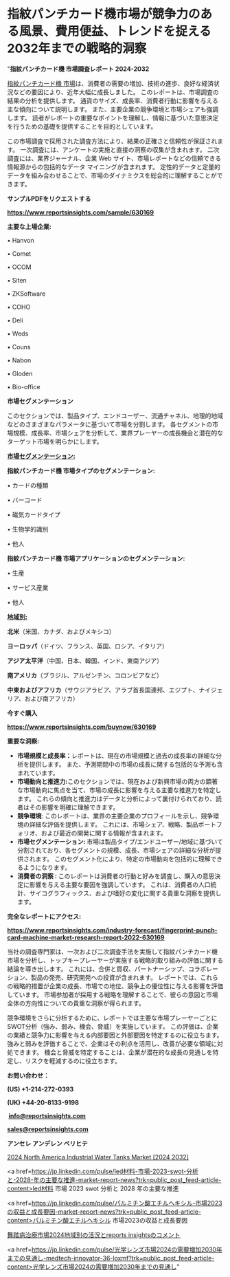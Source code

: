 # 指紋パンチカード機市場が競争力のある風景、費用便益、トレンドを捉える2032年までの戦略的洞察

"<strong>指紋パンチカード機 市場調査レポート 2024-2032</strong>

<a href=https://www.reportsinsights.com/sample/630169>指紋パンチカード機 市場</a>は、消費者の需要の増加、技術の進歩、良好な経済状況などの要因により、近年大幅に成長しました。 このレポートは、市場調査の結果の分析を提供します。 通貨のサイズ、成長率、消費者行動に影響を与える主な傾向について説明します。 また、主要企業の競争環境と市場シェアも強調します。 読者がレポートの重要なポイントを理解し、情報に基づいた意思決定を行うための基礎を提供することを目的としています。

この市場調査で採用された調査方法により、結果の正確さと信頼性が保証されます。 一次調査には、アンケートの実施と直接の洞察の収集が含まれます。 二次調査には、業界ジャーナル、企業 Web サイト、市場レポートなどの信頼できる情報源からの包括的なデータ マイニングが含まれます。 定性的データと定量的データを組み合わせることで、市場のダイナミクスを総合的に理解することができます。

<strong><b>サンプルPDFをリクエストする</b></strong>

<a href=https://www.reportsinsights.com/sample/630169><strong><u>https://www.reportsinsights.com/sample/630169</u></strong></a>

<strong>主要な上場企業:</strong>

• Hanvon

• Comet

• OCOM

• Siten

• ZKSoftware

• COHO

• Deli

• Weds

• Couns

• Nabon

• Gloden

• Bio-office

<strong>市場セグメンテーション</strong>

このセクションでは、製品タイプ、エンドユーザー、流通チャネル、地理的地域などのさまざまなパラメータに基づいて市場を分割します。 各セグメントの市場規模、成長率、市場シェアを分析して、業界プレーヤーの成長機会と潜在的なターゲット市場を明らかにします。

<strong><u>市場セグメンテーション</u></strong><strong><u>:</u></strong>

<strong>指紋パンチカード機 市場タイプのセグメンテーション:</strong>

• カードの種類

• バーコード

• 磁気カードタイプ

• 生物学的識別

• 他人

<strong>指紋パンチカード機 市場アプリケーションのセグメンテーション:</strong>

• 生産

• サービス産業

• 他人

<strong><u>地域別</u></strong><strong><u>:</u></strong>

<strong>北米</strong>（米国、カナダ、およびメキシコ）

<strong>ヨーロッパ</strong>（ドイツ、フランス、英国、ロシア、イタリア）

<strong>アジア太平洋</strong>（中国、日本、韓国、インド、東南アジア）

<strong>南アメリカ</strong>（ブラジル、アルゼンチン、コロンビアなど）

<strong>中東およびアフリカ</strong>（サウジアラビア、アラブ首長国連邦、エジプト、ナイジェリア、および南アフリカ）

<strong>今すぐ購入</strong>

<a href=https://www.reportsinsights.com/buynow/630169><strong><u>https://www.reportsinsights.com/buynow/630169</u></strong></a>

<strong>重要な洞察:</strong>
<ul>
  <li><strong>市場規模と成長率：</strong>レポートは、現在の市場規模と過去の成長率の詳細な分析を提供します。 また、予測期間中の市場の成長に関する包括的な予測も含まれています。</li>
  <li><strong>市場動向と推進力:</strong>このセクションでは、現在および新興市場の両方の顕著な市場動向に焦点を当て、市場の成長に影響を与える主要な推進力を特定します。 これらの傾向と推進力はデータと分析によって裏付けられており、読者はその影響を明確に理解できます。</li>
  <li><strong>競争環境</strong>: このレポートは、業界の主要企業のプロフィールを示し、競争環境の詳細な評価を提供します。 これには、市場シェア、戦略、製品ポートフォリオ、および最近の開発に関する情報が含まれます。</li>
  <li><strong>市場セグメンテーション: </strong>市場は製品タイプ/エンドユーザー/地域に基づいて分割されており、各セグメントの規模、成長、市場シェアの詳細な分析が提供されます。 このセグメント化により、特定の市場動向を包括的に理解できるようになります。</li>
  <li><strong>消費者の洞察 : </strong>このレポートは消費者の行動と好みを調査し、購入の意思決定に影響を与える主要な要因を強調しています。 これは、消費者の人口統計、サイコグラフィックス、および嗜好の変化に関する貴重な洞察を提供します。</li>
</ul>
<strong>完全なレポートにアクセス:</strong>

<a href=https://www.reportsinsights.com/industry-forecast/fingerprint-punch-card-machine-market-research-report-2022-630169><strong><u><b>https://www.reportsinsights.com/industry-forecast/fingerprint-punch-card-machine-market-research-report-2022-630169</b></u></strong></a>

当社の調査専門家は、一次および二次調査手法を実施して指紋パンチカード機市場を分析し、トップキープレーヤーが実施する戦略的取り組みの評価に関する結論を導き出します。 これには、合併と買収、パートナーシップ、コラボレーション、製品の発売、研究開発への投資が含まれます。 レポートでは、これらの戦略的措置が企業の成長、市場での地位、競争上の優位性に与える影響を評価しています。 市場参加者が採用する戦略を理解することで、彼らの意図と市場全体の方向性についての貴重な洞察が得られます。

競争環境をさらに分析するために、レポートでは主要な市場プレーヤーごとにSWOT分析（強み、弱み、機会、脅威）を実施しています。 この評価は、企業の業績と競争力に影響を与える内部要因と外部要因を特定するのに役立ちます。 強みと弱みを評価することで、企業はその利点を活用し、改善が必要な領域に対処できます。 機会と脅威を特定することは、企業が潜在的な成長の見通しを特定し、リスクを軽減するのに役立ちます。

<strong>お問い合わせ：</strong>

<strong>(US) +1-214-272-0393</strong>

<strong>(UK) +44-20-8133-9198</strong>

<strong> </strong><a href=info@reportsinsights.com><strong><u>info@reportsinsights.com</u></strong></a>

<a href=sales@reportsinsights.com><strong><u>sales@reportsinsights.com</u></strong></a>

<strong>アンセレ アンデレン ベリヒテ</strong>

<a href=https://www.linkedin.com/pulse/2024-north-america-industrial-water-tanks-market-7bbpe/>2024 North America Industrial Water Tanks Market [2024 2032]</a>

<a href=https://jp.linkedin.com/pulse/led材料-市場-2023-swot-分析と-2028-年の主要な推進-market-report-news?trk=public_post_feed-article-content>led材料 市場 2023 swot 分析と 2028 年の主要な推進</a>

<a href=https://jp.linkedin.com/pulse/パルミチン酸エチルヘキシル-市場2023の収益と成長要因-market-report-news?trk=public_post_feed-article-content>パルミチン酸エチルヘキシル 市場2023の収益と成長要因</a>

<a href=https://www.linkedin.com/pulse/舞踏病治療市場2024地域別の活況とreports-insightsのコメント-reportsinsights-pvt-ltd-bq6of/>舞踏病治療市場2024地域別の活況とreports insightsのコメント</a>

<a href=https://jp.linkedin.com/pulse/光学レンズ市場2024の需要増加2030年までの見通し-medtech-innovator-36-loxmf?trk=public_post_feed-article-content>光学レンズ市場2024の需要増加2030年までの見通し</a>"
